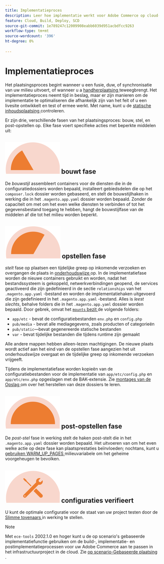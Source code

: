 ```yaml
---
title: Implementatieproces
description: Leer hoe implementatie werkt voor Adobe Commerce op cloud-infrastructuurprojecten.
feature: Cloud, Build, Deploy, SCD
source-git-commit: 1e789247c12009908eabb6039d951acbdfcc9263
workflow-type: tm+mt
source-wordcount: '396'
ht-degree: 0%

---
```


# Implementatieproces

Het plaatsingsproces begint wanneer u een fusie, duw, of synchronisatie van uw milieu uitvoert, of wanneer u a [ handherplaatsing ](../dev-tools/cloud-cli-overview.md#redeploy-the-environment) teweegbrengt. Het implementatieproces neemt tijd in beslag, maar er zijn manieren om de implementatie te optimaliseren die afhankelijk zijn van het feit of u een livesite ontwikkelt en test of ermee werkt. Met name, kunt u de [ statische inhoudsplaatsing ](static-content.md) controleren.

Er zijn drie, verschillende fasen van het plaatsingsproces: bouw, stel, en post-opstellen op. Elke fase voert specifieke acties met beperkte middelen uit:

## ![ bouwt fase ](../../assets/status-build.png) bouwt fase

De _bouwstijl_ assembleert containers voor de diensten die in de configuratiedossiers worden bepaald, installeert gebiedsdelen die op het `composer.lock` dossier worden gebaseerd, en stelt de bouwstijlhaken in werking die in het `.magento.app.yaml` dossier worden bepaald. Zonder de capaciteit om met om het even welke diensten te verbinden of tot het gegevensbestand toegang te hebben, hangt de bouwstijlfase van de middelen af die tot het milieu worden beperkt.

## ![ opstellen fase ](../../assets/status-deploy.png) opstellen fase

_stelt_ fase op plaatsen een tijdelijke greep op inkomende verzoeken en overgangen de plaats in [ onderhoudswijze ](https://experienceleague.adobe.com/docs/commerce-operations/configuration-guide/setup/application-modes.html) op. In de implementatiefase worden de nieuwe containers gebruikt en worden, nadat het bestandssysteem is gekoppeld, netwerkverbindingen geopend, de services geactiveerd die zijn gedefinieerd in de sectie `relationships` van het `.magento.app.yaml` -bestand en worden de implementatiehaken uitgevoerd die zijn gedefinieerd in het `.magento.app.yaml` -bestand. Alles is _leest slechts_, behalve folders die in het `.magento.app.yaml` dossier worden bepaald. Door gebrek, omvat het [`mounts` bezit ](../application/properties.md#mounts) de volgende folders:

- `app/etc` - bevat de configuratiebestanden `env.php` en `config.php`
- `pub/media` - bevat alle mediagegevens, zoals producten of categorieën
- `pub/static`—bevat gegenereerde statische bestanden
- `var` - bevat tijdelijke bestanden die tijdens runtime zijn gemaakt

Alle andere mappen hebben alleen-lezen machtigingen. De nieuwe plaats wordt actief aan het eind van de opstellen fase aangezien het uit onderhoudswijze overgaat en de tijdelijke greep op inkomende verzoeken vrijgeeft.

Tijdens de implementatiefase worden kopieën van de configuratiebestanden voor de implementatie van `app/etc/config.php` en `app/etc/env.php` opgeslagen met de BAK-extensie. Zie [ montages van de Opslag ](../store/store-settings.md#restore-configuration-files) om over het herstellen van deze dossiers te leren.

## ![ post-opstellen fase ](../../assets/status-post-deploy.png) post-opstellen fase

De _post-stel_ fase in werking stelt de haken post-stelt die in het `.magento.app.yaml` dossier worden bepaald. Het uitvoeren van om het even welke actie op deze fase kan plaatsprestaties beïnvloeden; nochtans, kunt u [ gebruiken WARM_UP_PAGES ](../environment/variables-post-deploy.md#warmuppages) milieuvariabele om het geheime voorgeheugen te bevolken.

## ![ verifieer staat ](../../assets/status-verify.png) configuraties verifieert

U kunt de optimale configuratie voor de staat van uw project testen door de [ Slimme tovenaars ](smart-wizards.md) in werking te stellen.

>[!NOTE]
>
>Met `ece-tools` 2002.1.0 en hoger kunt u de op scenario&#39;s gebaseerde implementatiefunctie gebruiken om de build-, implementatie- en postimplementatieprocessen voor uw Adobe Commerce aan te passen in het infrastructuurproject in de cloud. Zie [ op scenario-Gebaseerde plaatsing ](scenario-based.md).
